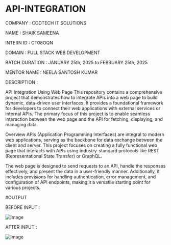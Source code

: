 # API-INTEGRATION

COMPANY : CODTECH IT SOLUTIONS

NAME : SHAIK SAMEENA

INTERN ID : CT08OQN

DOMAIN : FULL STACK WEB DEVELOPMENT

BATCH DURATION : JANUARY 25th, 2025 to FEBRUARY 25th, 2025

MENTOR NAME : NEELA SANTOSH KUMAR

DESCRIPTION :

API Integration Using Web Page This repository contains a comprehensive project that demonstrates how to integrate APIs into a web page to build dynamic, data-driven user interfaces. It provides a foundational framework for developers to connect their web applications with external services or internal APIs. The primary focus of this project is to enable seamless interaction between the web page and the API for fetching, displaying, and managing data.

Overview APIs (Application Programming Interfaces) are integral to modern web applications, serving as the backbone for data exchange between the client and server. This project focuses on creating a fully functional web page that interacts with APIs using industry-standard protocols like REST (Representational State Transfer) or GraphQL.

The web page is designed to send requests to an API, handle the responses effectively, and present the data in a user-friendly manner. Additionally, it includes provisions for handling authentication, error management, and configuration of API endpoints, making it a versatile starting point for various projects.

#OUTPUT

BEFORE INPUT :

![Image](https://github.com/user-attachments/assets/8418bc85-8834-4c5e-bb4c-2460ffb99b46)

AFTER INPUT :

![Image](https://github.com/user-attachments/assets/16304323-379c-48d5-879c-307de3e735d3)

